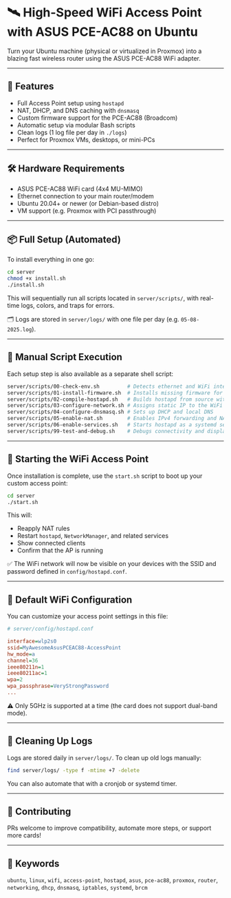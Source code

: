 # 🛰️ High-Speed WiFi Access Point with ASUS PCE-AC88 on Ubuntu

Turn your Ubuntu machine (physical or virtualized in Proxmox) into a blazing fast wireless router using the ASUS PCE-AC88 WiFi adapter.

---

## 🚀 Features

- Full Access Point setup using `hostapd`
- NAT, DHCP, and DNS caching with `dnsmasq`
- Custom firmware support for the PCE-AC88 (Broadcom)
- Automatic setup via modular Bash scripts
- Clean logs (1 log file per day in `./logs`)
- Perfect for Proxmox VMs, desktops, or mini-PCs

---

## 🛠️ Hardware Requirements

- ASUS PCE-AC88 WiFi card (4x4 MU-MIMO)
- Ethernet connection to your main router/modem
- Ubuntu 20.04+ or newer (or Debian-based distro)
- VM support (e.g. Proxmox with PCI passthrough)

---

## 📦 Full Setup (Automated)

To install everything in one go:

```bash
cd server
chmod +x install.sh
./install.sh
````

This will sequentially run all scripts located in `server/scripts/`, with real-time logs, colors, and traps for errors.

🗂️ Logs are stored in `server/logs/` with one file per day (e.g. `05-08-2025.log`).

---

## 🧪 Manual Script Execution

Each setup step is also available as a separate shell script:

```bash
server/scripts/00-check-env.sh         # Detects ethernet and WiFi interface
server/scripts/01-install-firmware.sh  # Installs missing firmware for Broadcom chipsets
server/scripts/02-compile-hostapd.sh   # Builds hostapd from source with required flags
server/scripts/03-configure-network.sh # Assigns static IP to the WiFi interface
server/scripts/04-configure-dnsmasq.sh # Sets up DHCP and local DNS
server/scripts/05-enable-nat.sh        # Enables IPv4 forwarding and NAT
server/scripts/06-enable-services.sh   # Starts hostapd as a systemd service
server/scripts/99-test-and-debug.sh    # Debugs connectivity and displays connected clients
```

---

## 📡 Starting the WiFi Access Point

Once installation is complete, use the `start.sh` script to boot up your custom access point:

```bash
cd server
./start.sh
```

This will:

* Reapply NAT rules
* Restart `hostapd`, `NetworkManager`, and related services
* Show connected clients
* Confirm that the AP is running

✅ The WiFi network will now be visible on your devices with the SSID and password defined in `config/hostapd.conf`.

---

## 📶 Default WiFi Configuration

You can customize your access point settings in this file:

```ini
# server/config/hostapd.conf

interface=wlp2s0
ssid=MyAwesomeAsusPCEAC88-AccessPoint
hw_mode=a
channel=36
ieee80211n=1
ieee80211ac=1
wpa=2
wpa_passphrase=VeryStrongPassword
...
```

⚠️ Only 5GHz is supported at a time (the card does not support dual-band mode).

---

## 🧼 Cleaning Up Logs

Logs are stored daily in `server/logs/`. To clean up old logs manually:

```bash
find server/logs/ -type f -mtime +7 -delete
```

You can also automate that with a cronjob or systemd timer.

---

## 🤝 Contributing

PRs welcome to improve compatibility, automate more steps, or support more cards!

---

## 🔖 Keywords

`ubuntu`, `linux`, `wifi`, `access-point`, `hostapd`, `asus`, `pce-ac88`, `proxmox`, `router`, `networking`, `dhcp`, `dnsmasq`, `iptables`, `systemd`, `brcm`
